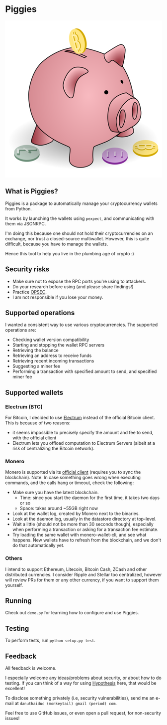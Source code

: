 # Piggies

![Piggies Logo (a piggybank)](piggies.svg)

## What is Piggies?

Piggies is a package to automatically manage your cryptocurrency wallets from Python.

It works by launching the wallets using `pexpect`, and communicating with them via JSONRPC.

I'm doing this because one should not hold their cryptocurrencies on an exchange, nor trust a closed-source multiwallet.
However, this is quite difficult, because you have to manage the wallets.

Hence this tool to help you live in the plumbing age of crypto :)

## Security risks

* Make sure not to expose the RPC ports you're using to attackers.
* Do your research before using (and please share findings!)
* Practice [OPSEC](https://en.wikipedia.org/wiki/Operations_security).
* I am not responsible if you lose your money.

## Supported operations

I wanted a consistent way to use various cryptocurrencies. The supported operations are:
* Checking wallet version compatibility
* Starting and stopping the wallet RPC servers
* Retrieving the balance
* Retrieving an address to receive funds
* Retrieving recent incoming transactions
* Suggesting a miner fee
* Performing a transaction with specified amount to send, and specified miner fee

## Supported wallets

### Electrum (BTC)
For Bitcoin, I decided to use [Electrum](https://electrum.org/#download) instead of the official Bitcoin client. This is because of two reasons:
* it seems impossible to precisely specify the amount and fee to send, with the official client
* Electrum lets you offload computation to Electrum Servers (albeit at a risk of centralizing the Bitcoin network).

### Monero
Monero is supported via its [official client](https://getmonero.org/downloads/) (requires you to sync the blockchain).
Note: In case something goes wrong when executing commands, and the calls hang or timeout, check the following:
- Make sure you have the latest blockchain.
  - Time: since you start the daemon for the first time, it takes two days or so
  - Space: takes around ~55GB right now
- Look at the wallet log, created by Monero next to the binaries.
- Look at the daemon log, usually in the datastore directory at top-level.
- Wait a little (should not be more than 30 seconds though), especially when performing a transaction or asking for a transaction fee estimate.
- Try loading the same wallet with monero-wallet-cli, and see what happens. New wallets have to refresh from the blockchain, and we don't do that automatically yet.

### Others
I intend to support Ethereum, Litecoin, Bitcoin Cash, ZCash and other distributed currencies.
I consider Ripple and Stellar too centralized, however will review PRs for them or any other currency, if you want to support them yourself.

## Running
Check out `demo.py` for learning how to configure and use Piggies.

## Testing
To perform tests, run `python setup.py test`.

## Feedback

All feedback is welcome.

I especially welcome any ideas/problems about security, or about how to do testing.
If you can think of a way for using [Hypothesis](https://hypothesis.readthedocs.io/en/master/) here, that would be excellent!

To disclose something privately (i.e, security vulnerabilities), send me an e-mail at `danuthaiduc (monkeytail) gmail (period) com`.

Feel free to use GitHub issues, or even open a pull request, for non-security issues!
